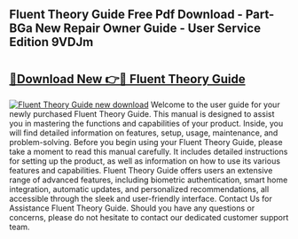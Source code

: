 ## Fluent Theory Guide Free Pdf Download - Part-BGa New Repair Owner Guide - User Service Edition 9VDJm

# <h2><a href="http://bc67516.oget.top/?id=Fluent+Theory+Guide">🔗Download New 👉🔴 Fluent Theory Guide</a></h2>

[![Fluent Theory Guide new download](https://i.imgur.com/5g1atiW.png)](http://bc67516.oget.top/?id=Fluent+Theory+Guide)
Welcome to the user guide for your newly purchased Fluent Theory Guide. This manual is designed to assist you in mastering the functions and capabilities of your product. Inside, you will find detailed information on features, setup, usage, maintenance, and problem-solving. Before you begin using your Fluent Theory Guide, please take a moment to read this manual carefully. It includes detailed instructions for setting up the product, as well as information on how to use its various features and capabilities. Fluent Theory Guide offers users an extensive range of advanced features, including biometric authentication, smart home integration, automatic updates, and personalized recommendations, all accessible through the sleek and user-friendly interface. Contact Us for Assistance Fluent Theory Guide. Should you have any questions or concerns, please do not hesitate to contact our dedicated customer support team.
